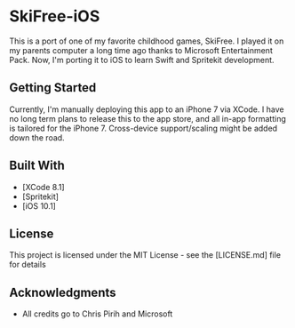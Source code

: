 # SkiFree-iOS

This is a port of one of my favorite childhood games, SkiFree. I played it on my parents computer a long time ago thanks to Microsoft Entertainment Pack.
Now, I'm porting it to iOS to learn Swift and Spritekit development. 

## Getting Started

Currently, I'm manually deploying this app to an iPhone 7 via XCode. I have no long term plans to release this to the app store,
and all in-app formatting is tailored for the iPhone 7. Cross-device support/scaling might be added down the road. 


## Built With

* [XCode 8.1]
* [Spritekit]
* [iOS 10.1]

## License

This project is licensed under the MIT License - see the [LICENSE.md] file for details

## Acknowledgments

* All credits go to Chris Pirih and Microsoft
